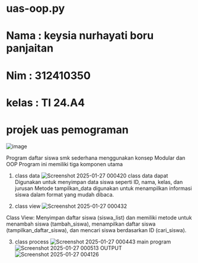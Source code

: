 # uas-oop.py
# Nama : keysia nurhayati boru panjaitan
# Nim : 312410350
# kelas : TI 24.A4
# projek uas pemograman 
![image](https://github.com/user-attachments/assets/e3c61fa6-954c-4da4-a686-b008ed3bb1f5)

Program daftar siswa smk sederhana menggunakan konsep Modular dan OOP Program ini memiliki tiga komponen utama
1. class data
![Screenshot 2025-01-27 000420](https://github.com/user-attachments/assets/56b3772b-2c97-4d58-816e-af07b9f83f8d)
class data dapat Digunakan untuk menyimpan data siswa seperti ID, nama, kelas, dan jurusan Metode tampilkan_data digunakan untuk menampilkan informasi siswa dalam format yang mudah dibaca.


2. class view
![Screenshot 2025-01-27 000432](https://github.com/user-attachments/assets/5f889a41-94bf-48dd-bad9-8f91c0756749)

Class View: Menyimpan daftar siswa (siswa_list) dan memiliki metode untuk menambah siswa (tambah_siswa), menampilkan daftar siswa (tampilkan_daftar_siswa), dan mencari siswa berdasarkan ID (cari_siswa).

3. class process
![Screenshot 2025-01-27 000443](https://github.com/user-attachments/assets/46ee447f-a86f-4099-831c-7f44fa534a54)
 main program
![Screenshot 2025-01-27 000513](https://github.com/user-attachments/assets/849bf8eb-3709-445e-baba-de7ec316b0d9)
OUTPUT
![Screenshot 2025-01-27 004126](https://github.com/user-attachments/assets/40742233-f953-4981-a628-008c07142224)




   
